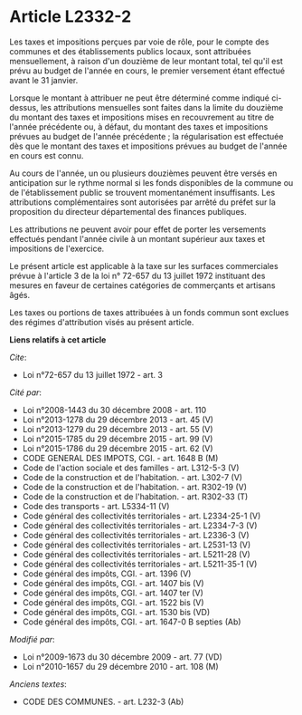 # Article L2332-2

Les taxes et impositions perçues par voie de rôle, pour le compte des communes et des établissements publics locaux, sont
attribuées mensuellement, à raison d'un douzième de leur montant total, tel qu'il est prévu au budget de l'année en cours, le
premier versement étant effectué avant le 31 janvier.

Lorsque le montant à attribuer ne peut être déterminé comme indiqué ci-dessus, les attributions mensuelles sont faites dans
la limite du douzième du montant des taxes et impositions mises en recouvrement au titre de l'année précédente ou, à défaut,
du montant des taxes et impositions prévues au budget de l'année précédente ; la régularisation est effectuée dès que le
montant des taxes et impositions prévues au budget de l'année en cours est connu.

Au cours de l'année, un ou plusieurs douzièmes peuvent être versés en anticipation sur le rythme normal si les fonds
disponibles de la commune ou de l'établissement public se trouvent momentanément insuffisants. Les attributions
complémentaires sont autorisées par arrêté du préfet sur la proposition du directeur départemental des finances publiques.

Les attributions ne peuvent avoir pour effet de porter les versements effectués pendant l'année civile à un montant supérieur
aux taxes et impositions de l'exercice.

Le présent article est applicable à la taxe sur les surfaces commerciales prévue à l'article 3 de la loi n° 72-657 du 13
juillet 1972 instituant des mesures en faveur de certaines catégories de commerçants et artisans âgés. 

Les taxes ou portions de taxes attribuées à un fonds commun sont exclues des régimes d'attribution visés au présent article.

**Liens relatifs à cet article**

_Cite_:

  - Loi n°72-657 du 13 juillet 1972 - art. 3

_Cité par_:

  - Loi n°2008-1443 du 30 décembre 2008 - art. 110
  - Loi n°2013-1278 du 29 décembre 2013 - art. 45 (V)
  - Loi n°2013-1279 du 29 décembre 2013 - art. 55 (V)
  - Loi n°2015-1785 du 29 décembre 2015 - art. 99 (V)
  - Loi n°2015-1786 du 29 décembre 2015 - art. 62 (V)
  - CODE GENERAL DES IMPOTS, CGI. - art. 1648 B (M)
  - Code de l'action sociale et des familles - art. L312-5-3 (V)
  - Code de la construction et de l'habitation. - art. L302-7 (V)
  - Code de la construction et de l'habitation. - art. R302-19 (V)
  - Code de la construction et de l'habitation. - art. R302-33 (T)
  - Code des transports - art. L5334-11 (V)
  - Code général des collectivités territoriales - art. L2334-25-1 (V)
  - Code général des collectivités territoriales - art. L2334-7-3 (V)
  - Code général des collectivités territoriales - art. L2336-3 (V)
  - Code général des collectivités territoriales - art. L2531-13 (V)
  - Code général des collectivités territoriales - art. L5211-28 (V)
  - Code général des collectivités territoriales - art. L5211-35-1 (V)
  - Code général des impôts, CGI. - art. 1396 (V)
  - Code général des impôts, CGI. - art. 1407 bis (V)
  - Code général des impôts, CGI. - art. 1407 ter (V)
  - Code général des impôts, CGI. - art. 1522 bis (V)
  - Code général des impôts, CGI. - art. 1530 bis (VD)
  - Code général des impôts, CGI. - art. 1647-0 B septies (Ab)

_Modifié par_:

  - Loi n°2009-1673 du 30 décembre 2009 - art. 77 (VD)
  - Loi n°2010-1657 du 29 décembre 2010 - art. 108 (M)

_Anciens textes_:

  - CODE DES COMMUNES. - art. L232-3 (Ab)
